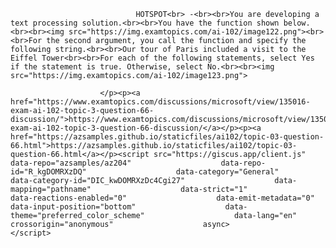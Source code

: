 <p class="card-text">
							
								HOTSPOT<br> -<br><br>You are developing a text processing solution.<br><br>You have the function shown below.<br><br><img src="https://img.examtopics.com/ai-102/image122.png"><br><br>For the second argument, you call the function and specify the following string.<br><br>Our tour of Paris included a visit to the Eiffel Tower<br><br>For each of the following statements, select Yes if the statement is true. Otherwise, select No.<br><br><img src="https://img.examtopics.com/ai-102/image123.png">
							
						</p><p><a href="https://www.examtopics.com/discussions/microsoft/view/135016-exam-ai-102-topic-3-question-66-discussion/">https://www.examtopics.com/discussions/microsoft/view/135016-exam-ai-102-topic-3-question-66-discussion/</a></p><p><a href="https://azsamples.github.io/staticfiles/ai102/topic-03-question-66.html">https://azsamples.github.io/staticfiles/ai102/topic-03-question-66.html</a></p><script src="https://giscus.app/client.js"                    data-repo="azsamples/az204"                    data-repo-id="R_kgDOMRXzDQ"                    data-category="General"                    data-category-id="DIC_kwDOMRXzDc4Cgi27"                    data-mapping="pathname"                    data-strict="1"                    data-reactions-enabled="0"                    data-emit-metadata="0"                    data-input-position="bottom"                    data-theme="preferred_color_scheme"                    data-lang="en"                    crossorigin="anonymous"                    async>                    </script>